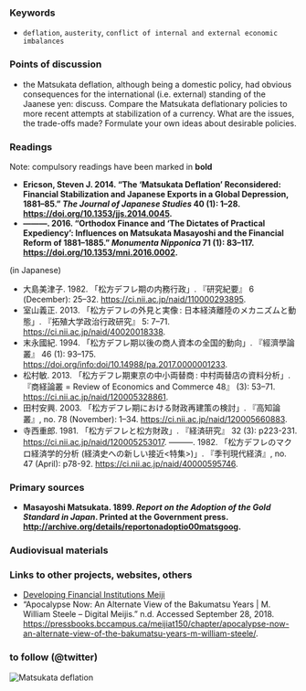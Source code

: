 ### Keywords

* `deflation`, `austerity`, `conflict of internal and external economic imbalances`

### Points of discussion

* the Matsukata deflation, although being a domestic policy, had obvious consequences for the international (i.e. external) standing of the Jaanese yen: discuss. Compare the Matsukata deflationary policies to more recent attempts at stabilization of a currency. What are the issues, the trade-offs made? Formulate your own ideas about desirable policies.

### Readings
Note: compulsory readings have been marked in **bold**

* **Ericson, Steven J. 2014. “The ‘Matsukata Deflation’ Reconsidered: Financial Stabilization and Japanese Exports in a Global Depression, 1881–85.” *The Journal of Japanese Studies* 40 (1): 1–28. https://doi.org/10.1353/jjs.2014.0045.**
* **———. 2016. “Orthodox Finance and ‘The Dictates of Practical Expediency’: Influences on Matsukata Masayoshi and the Financial Reform of 1881–1885.” *Monumenta Nipponica* 71 (1): 83–117. https://doi.org/10.1353/mni.2016.0002.**

(in Japanese)
* 大島美津子. 1982. 「松方デフレ期の内務行政」. 『研究紀要』 6 (December): 25–32. https://ci.nii.ac.jp/naid/110000293895.
* 室山義正. 2013. 「松方デフレの外見と実像 : 日本経済離陸のメカニズムと動態」. 『拓殖大学政治行政研究』 5: 7–71. https://ci.nii.ac.jp/naid/40020018338.
* 末永國紀. 1994. 「松方デフレ期以後の商人資本の全国的動向」. 『經濟學論叢』 46 (1): 93–175. https://doi.org/info:doi/10.14988/pa.2017.0000001233.
* 松村敏. 2013. 「松方デフレ期東京の中小両替商 : 中村両替店の資料分析」. 『商経論叢 = Review of Economics and Commerce 48』 (3): 53–71. https://ci.nii.ac.jp/naid/120005328861.
* 田村安興. 2003. 「松方デフレ期における財政再建策の検討」. 『高知論叢』, no. 78 (November): 1–34. https://ci.nii.ac.jp/naid/120005660883.
* 寺西重郎. 1981. 「松方デフレと松方財政」. 『経済研究』 32 (3): p223-231. https://ci.nii.ac.jp/naid/120005253017.
———. 1982. 「松方デフレのマクロ経済学的分析 (経済史への新しい接近<特集>)」. 『季刊現代経済』, no. 47 (April): p78-92. https://ci.nii.ac.jp/naid/40000595746.


### Primary sources

* **Masayoshi Matsukata. 1899. *Report on the Adoption of the Gold Standard in Japan*. Printed at the Government press. http://archive.org/details/reportonadoptio00matsgoog.**


### Audiovisual materials


### Links to other projects, websites, others

* [Developing Financial Institutions Meiji](https://nanopdf.com/download/september-8-5add9cab45a4c_pdf)
* “Apocalypse Now: An Alternate View of the Bakumatsu Years | M. William Steele – Digital Meijis.” n.d. Accessed September 28, 2018. https://pressbooks.bccampus.ca/meijiat150/chapter/apocalypse-now-an-alternate-view-of-the-bakumatsu-years-m-william-steele/.

### to follow (@twitter)

![Matsukata deflation](images/chichibu.jpg)
